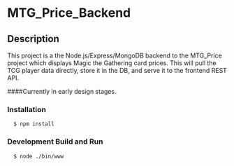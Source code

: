 # MTG_Price_Backend

## Description

This project is a the Node.js/Express/MongoDB backend to the MTG_Price project which displays Magic the Gathering card prices.  This will pull the TCG player data directly, store it in the DB, and serve it to the frontend REST API.

####Currently in early design stages.

### Installation

```
  $ npm install
```

### Development Build and Run

```
  $ node ./bin/www
```
